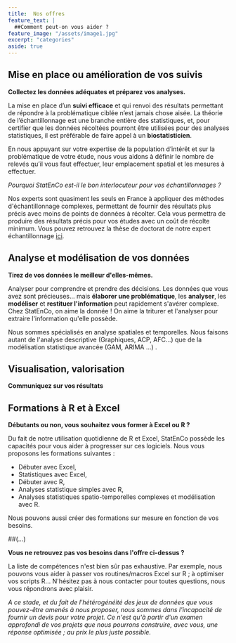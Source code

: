 ```yaml
---
title:  Nos offres
feature_text: |
  ##Comment peut-on vous aider ?
feature_image: "/assets/image1.jpg"
excerpt: "categories"
aside: true
---
```



## Mise en place ou amélioration de vos suivis

**Collectez les données adéquates et préparez vos analyses.**

La mise en place d’un **suivi efficace** et qui renvoi des résultats permettant de répondre à la problématique ciblée n’est jamais chose aisée. La théorie de l’échantillonnage est une branche entière des statistiques, et, pour certifier que les données récoltées pourront être utilisées pour des analyses statistiques, il est préférable de faire appel à un **biostatisticien**. 

En nous appuyant sur votre expertise de la population d’intérêt et sur la problématique de votre étude, nous vous aidons à définir le nombre de relevés qu’il vous faut effectuer, leur emplacement spatial et les mesures à effectuer. 

*Pourquoi StatEnCo est-il le bon interlocuteur pour vos échantillonnages ?*

Nos experts sont quasiment les seuls en France à appliquer des méthodes d'échantillonnage complexes, permettant de fournir des résultats plus précis avec moins de points de données à récolter. Cela vous permettra de produire des résultats précis pour vos études avec un coût de récolte minimum. Vous pouvez retrouvez la thèse de doctorat de notre expert échantillonnage [ici](http://www.theses.fr/2019PAUU3018).



## Analyse et modélisation de vos données

**Tirez de vos données le meilleur d'elles-mêmes.**

Analyser pour comprendre et prendre des décisions. Les données que vous avez sont précieuses... mais **élaborer une problématique**, les **analyser**, les **modéliser** et **restituer l'information** peut rapidement s'avérer complexe. Chez StatEnCo, on aime la donnée ! On aime la triturer et l'analyser pour extraire l'information qu'elle possède. 

Nous sommes spécialisés en analyse spatiales et temporelles. Nous faisons autant de l'analyse descriptive (Graphiques, ACP, AFC...) que de la modélisation statistique avancée (GAM, ARIMA ...) . 



## Visualisation, valorisation 

**Communiquez sur vos résultats**



## Formations à R et à Excel

**Débutants ou non, vous souhaitez vous former à Excel ou R ?**

Du fait de notre utilisation quotidienne de R et Excel, StatEnCo possède les capacités pour vous aider à progresser sur ces logiciels. Nous vous proposons les formations suivantes : 
  - Débuter avec Excel,
  - Statistiques avec Excel,
  - Débuter avec R,
  - Analyses statistique simples avec R,
  - Analyses statistiques spatio-temporelles complexes et modélisation avec R.

Nous pouvons aussi créer des formations sur mesure en fonction de vos besoins.


##(...)

**Vous ne retrouvez pas vos besoins dans l'offre ci-dessus ?**

La liste de compétences n'est bien sûr pas exhaustive. Par exemple, nous pouvons vous aider à passer vos routines/macros Excel sur R ; à optimiser vos scripts R...
N'hésitez pas à nous contacter pour toutes questions, nous vous répondrons avec plaisir.  


*A ce stade, et du fait de l'hétérogénéité des jeux de données que vous pouvez-être amenés à nous proposer, nous sommes dans l'incapacité de fournir un devis pour votre projet. Ce n'est qu'à partir d'un examen approfondi de vos projets que nous pourrons construire, avec vous, une réponse optimisée ; au prix le plus juste possible.* 
